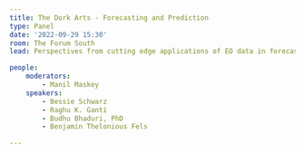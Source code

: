 ```yaml
---
title: The Dork Arts - Forecasting and Prediction
type: Panel
date: '2022-09-29 15:30'
room: The Forum South
lead: Perspectives from cutting edge applications of EO data in forecasting and prediction.

people:
    moderators: 
        - Manil Maskey
    speakers:
        - Bessie Schwarz
        - Raghu K. Ganti
        - Budhu Bhaduri, PhD
        - Benjamin Thelonious Fels

---
```

